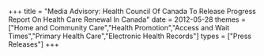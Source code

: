 +++
title = "Media Advisory: Health Council Of Canada To Release Progress Report On Health Care Renewal In Canada"
date = 2012-05-28
themes = ["Home and Community Care","Health Promotion","Access and Wait Times","Primary Health Care","Electronic Health Records"]
types = ["Press Releases"]
+++
